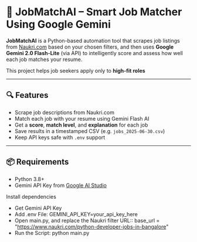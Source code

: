 # 🚀 JobMatchAI – Smart Job Matcher Using Google Gemini

**JobMatchAI** is a Python-based automation tool that scrapes job listings from [Naukri.com](https://www.naukri.com) based on your chosen filters, and then uses **Google Gemini 2.0 Flash-Lite** (via API) to intelligently score and assess how well each job matches your resume.

This project helps job seekers apply only to **high-fit roles**

---

## 🔍 Features

- Scrape job descriptions from Naukri.com
- Match each job with your resume using Gemini Flash AI
- Get a **score**, **match level**, and **explanation** for each job
- Save results in a timestamped CSV (e.g. `jobs_2025-06-30.csv`)
- Keep API keys safe with `.env` support

---

## 📦 Requirements

- Python 3.8+
- Gemini API Key from [Google AI Studio](https://makersuite.google.com/app/apikey)

Install dependencies
- Get Gemini API Key
- Add .env File: GEMINI_API_KEY=your_api_key_here
- Open main.py, and replace the Naukri filter URL:: base_url = "https://www.naukri.com/python-developer-jobs-in-bangalore"
- Run the Script: python main.py


